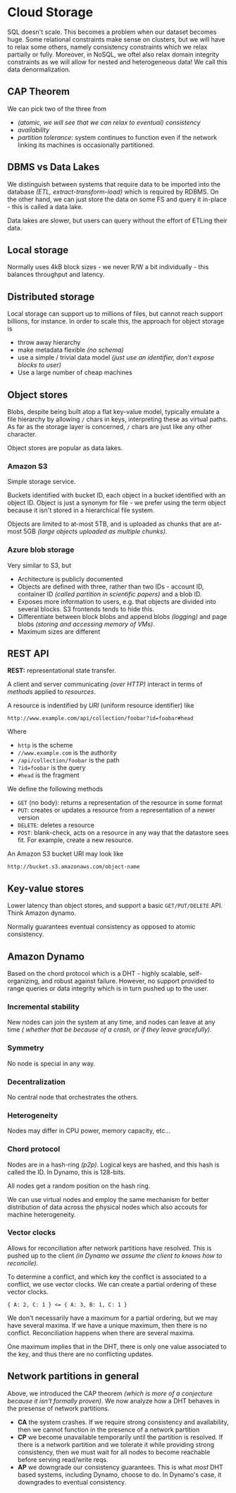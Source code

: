# Cloud Storage

SQL doesn't scale. This becomes a problem when our dataset becomes huge. Some
relational constraints make sense on clusters, but we will have to relax some
others, namely consistency constraints which we relax partially or fully.
Moreover, in NoSQL, we oftel also relax domain integrity constraints as we will
allow for nested and heterogeneous data! We call this data denormalization.

## CAP Theorem

We can pick two of the three from

- _(atomic, we will see that we can relax to eventual) consistency_
- _availability_
- _partition tolerance_: system continues to function even if the network
linking its machines is occasionally partitioned.

## DBMS vs Data Lakes

We distinguish between systems that require data to be imported into the 
database _(ETL, extract-transform-load)_ which is required by RDBMS. On the 
other hand, we can just store the data on some FS and query it in-place - this
is called a data lake.

Data lakes are slower, but users can query without the effort of ETLing their 
data.

## Local storage

Normally uses 4kB block sizes - we never R/W a bit individually - this balances
throughput and latency.

## Distributed storage

Local storage can support up to millions of files, but cannot reach support
billions, for instance. In order to scale this, the approach for object storage
is

- throw away hierarchy
- make metadata flexible _(no schema)_
- use a simple / trivial data model _(just use an identifier, don't expose
blocks to user)_
- Use a large number of cheap machines

## Object stores

Blobs, despite being built atop a flat key-value model, typically emulate a
file hierarchy by allowing `/` chars in keys, interpreting these as virtual
paths. As far as the storage layer is concerned, `/` chars are just like any
other character.

Object stores are popular as data lakes.

### Amazon S3

Simple storage service.

Buckets identified with bucket ID, each object in a bucket identified with an
object ID. Object is just a synonym for file - we prefer using the term object
because it isn't stored in a hierarchical file system.

Objects are limited to at-most 5TB, and is uploaded as chunks that are at-most
5GB _(large objects uploaded as multiple chunks)_.

### Azure blob storage

Very similar to S3, but

- Architecture is publicly documented
- Objects are defined with three, rather than two IDs - account ID, container
ID _(called partition in scientific papers)_ and a blob ID.
- Exposes more information to users, e.g. that objects are divided into several
blocks. S3 frontends tends to hide this.
- Differentiate between block blobs and append blobs _(logging)_ and page blobs
_(storing and accessing memory of VMs)_.
- Maximum sizes are different

## REST API

**REST:** representational state transfer.

A client and server communicating _(over HTTP)_ interact in terms of _methods_
applied to _resources_.

A resource is indentified by _URI_ (uniform resource identifier) like

```
http://www.example.com/api/collection/foobar?id=foobar#head
```

Where

- `http` is the scheme
- `//www.example.com` is the authority
- `/api/collection/foobar` is the path
- `?id=foobar` is the query
- `#head` is the fragment

We define the following methods

- `GET` (no body): returns a representation of the resource in some format
- `PUT`: creates or updates a resource from a representation of a newer version
- `DELETE`: deletes a resource
- `POST`: blank-check, acts on a resource in any way that the datastore sees
fit. For example, create a new resource.

An Amazon S3 bucket URI may look like

```
http://bucket.s3.amazonaws.com/object-name
```

## Key-value stores

Lower latency than object stores, and support a basic `GET/PUT/DELETE` API.
Think Amazon dynamo.

Normally guarantees eventual consistency as opposed to atomic consistency.

## Amazon Dynamo

Based on the chord protocol which is a DHT - highly scalable, self-organizing,
and robust against failure. However, no support provided to range queries or
data integrity which is in turn pushed up to the user.

### Incremental stability

New nodes can join the system at any time, and nodes can leave at any time _(
whether that be because of a crash, or if they leave gracefully)_.

### Symmetry

No node is special in any way.

### Decentralization

No central node that orchestrates the others.

### Heterogeneity

Nodes may differ in CPU power, memory capacity, etc...

### Chord protocol

Nodes are in a hash-ring _(p2p)_. Logical keys are hashed, and this hash is 
called the ID. In Dynamo, this is 128-bits.

All nodes get a random position on the hash ring.

We can use virtual nodes and employ the same mechanism for better distribution
of data across the physical nodes which also accouts for machine heterogeneity.

### Vector clocks

Allows for reconciliation after network partitions have resolved. This is 
pushed up to the client _(in Dynamo we assume the client to knows how to 
reconcile)_.

To determine a conflict, and which key the conflict is associated to a 
conflict, we use vector clocks. We can create a partial ordering of these 
vector clocks.

```
{ A: 2, C: 1 } <= { A: 3, B: 1, C: 1 }
```

We don't necessarily have a maximum for a partial ordering, but we may have
several maxima. If we have a unique maximum, then there is no conflict. 
Reconciliation happens when there are several maxima.

One maximum implies that in the DHT, there is only one value associated to the
key, and thus there are no conflicting updates.

## Network partitions in general

Above, we introduced the CAP theorem _(which is more of a conjecture because
it isn't formally proven)_. We now analyze how a DHT behaves in the presense
of network partitions.

- **CA** the system crashes. If we require strong consistency and availability,
then we cannot function in the presence of a network partition
- **CP** we become unavailable temporarily until the partition is resolved. If
there is a network partition and we tolerate it while providing strong 
consistency, then we must wait for all nodes to become reachable before serving
read/write reqs.
- **AP** we downgrade our consistency guarantees. This is what _most_ DHT
based systems, including Dynamo, choose to do. In Dynamo's case, it downgrades
to eventual consistency.
